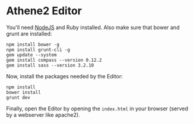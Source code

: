 Athene2 Editor
==============

You'll need [NodeJS](http://nodejs.org) and Ruby installed. Also make sure that bower and grunt are installed:

```
npm install bower -g
npm install grunt-cli -g
gem update --system
gem install compass --version 0.12.2
gem install sass --version 3.2.10
```

Now, install the packages needed by the Editor:

```
npm install
bower install
grunt dev
```

Finally, open the Editor by opening the `index.html` in your browser (served by a webserver like apache2).
